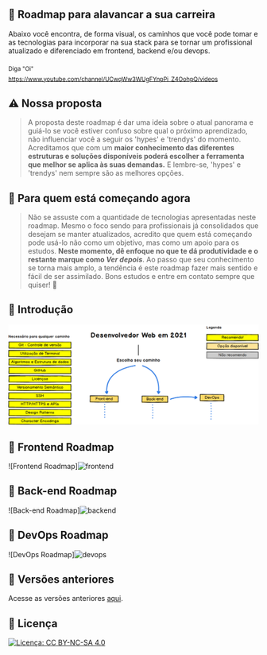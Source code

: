 ## :dart: Roadmap para alavancar a sua carreira

Abaixo você encontra, de forma visual, os caminhos que você pode tomar e as tecnologias para incorporar na sua stack para se tornar um profissional atualizado e diferenciado em frontend, backend e/ou devops. 

<sub>Diga "Oi" <br>
https://www.youtube.com/channel/UCwqWw3WUgFYnpPi_Z4OohpQ/videos
</sub>

## :warning: Nossa proposta
> A proposta deste roadmap é dar uma ideia sobre o atual panorama e guiá-lo se você estiver confuso sobre qual o próximo aprendizado, não influenciar você a seguir os 'hypes' e 'trendys' do momento. Acreditamos que com um <b>maior conhecimento das diferentes estruturas e soluções disponíveis poderá escolher a ferramenta que melhor se aplica às suas demandas.</b> E lembre-se, 'hypes' e 'trendys' nem sempre são as melhores opções. 

## :beginner: Para quem está começando agora
> Não se assuste com a quantidade de tecnologias apresentadas neste roadmap. Mesmo o foco sendo para profissionais já consolidados que desejam se manter atualizados, acredito que quem está começando pode usá-lo não como um objetivo, mas como um apoio para os estudos. <b>Neste momento, dê enfoque no que te dá produtividade e o restante marque como <i>Ver depois</i></b>. Ao passo que seu conhecimento se torna mais amplo, a tendência é este roadmap fazer mais sentido e fácil de ser assimilado. Bons estudos e entre em contato sempre que quiser! :punch:

## :small_blue_diamond: Introdução

![Introdução do Roadmap do Desenvolvedor Web](./images/intro.png)

## :small_blue_diamond: Frontend Roadmap

![Frontend Roadmap]![frontend](https://user-images.githubusercontent.com/35077695/148646981-d853dcbc-545a-40f5-979c-2dcc30ac2be6.png)

## :small_blue_diamond: Back-end Roadmap

![Back-end Roadmap]![backend](https://user-images.githubusercontent.com/35077695/148646988-18f1577b-93db-4ff0-8887-e413b7b89ff5.png)

## :small_blue_diamond: DevOps Roadmap

![DevOps Roadmap]![devops](https://user-images.githubusercontent.com/35077695/148646994-6f7e1c95-b1a5-4809-b835-f2eed2b9af19.png)

## :file_folder: Versões anteriores

Acesse as versões anteriores [aqui](./archive/archive.md).

## :pushpin: Licença

[![Licença: CC BY-NC-SA 4.0](https://img.shields.io/badge/License-CC%20BY--NC--SA%204.0-lightgrey.svg)](https://creativecommons.org/licenses/by-nc-sa/4.0/) <br>
